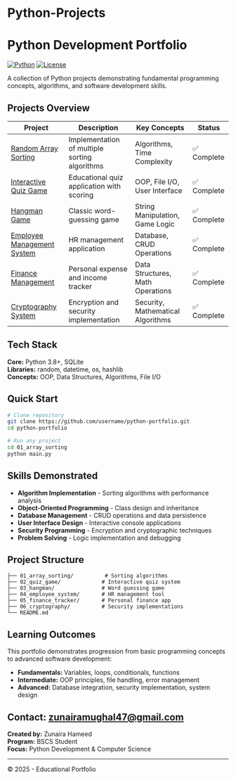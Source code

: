 # Python-Projects
# Python Development Portfolio

[![Python](https://img.shields.io/badge/Python-3.8%2B-blue)](https://www.python.org/)
[![License](https://img.shields.io/badge/License-MIT-green.svg)](LICENSE)

A collection of Python projects demonstrating fundamental programming concepts, algorithms, and software development skills.

## Projects Overview

| Project | Description | Key Concepts | Status |
|---------|-------------|--------------|--------|
| [Random Array Sorting](./01_array_sorting/) | Implementation of multiple sorting algorithms | Algorithms, Time Complexity | ✅ Complete |
| [Interactive Quiz Game](./02_quiz_game/) | Educational quiz application with scoring | OOP, File I/O, User Interface | ✅ Complete |
| [Hangman Game](./03_hangman/) | Classic word-guessing game | String Manipulation, Game Logic | ✅ Complete |
| [Employee Management System](./04_employee_system/) | HR management application | Database, CRUD Operations | ✅ Complete |
| [Finance Management](./05_finance_tracker/) | Personal expense and income tracker | Data Structures, Math Operations | ✅ Complete |
| [Cryptography System](./06_cryptography/) | Encryption and security implementation | Security, Mathematical Algorithms | ✅ Complete |

## Tech Stack

**Core:** Python 3.8+, SQLite  
**Libraries:** random, datetime, os, hashlib  
**Concepts:** OOP, Data Structures, Algorithms, File I/O

## Quick Start

```bash
# Clone repository
git clone https://github.com/username/python-portfolio.git
cd python-portfolio

# Run any project
cd 01_array_sorting
python main.py
```

## Skills Demonstrated

- **Algorithm Implementation** - Sorting algorithms with performance analysis
- **Object-Oriented Programming** - Class design and inheritance
- **Database Management** - CRUD operations and data persistence  
- **User Interface Design** - Interactive console applications
- **Security Programming** - Encryption and cryptographic techniques
- **Problem Solving** - Logic implementation and debugging

## Project Structure

```
├── 01_array_sorting/          # Sorting algorithms
├── 02_quiz_game/             # Interactive quiz system
├── 03_hangman/               # Word guessing game
├── 04_employee_system/       # HR management tool
├── 05_finance_tracker/       # Personal finance app
├── 06_cryptography/          # Security implementations
└── README.md
```

## Learning Outcomes

This portfolio demonstrates progression from basic programming concepts to advanced software development:

- **Fundamentals:** Variables, loops, conditionals, functions
- **Intermediate:** OOP principles, file handling, error management
- **Advanced:** Database integration, security implementation, system design

## Contact: zunairamughal47@gmail.com

**Created by:** Zunaira Hameed  
**Program:** BSCS Student  
**Focus:** Python Development & Computer Science

---

© 2025 - Educational Portfolio
